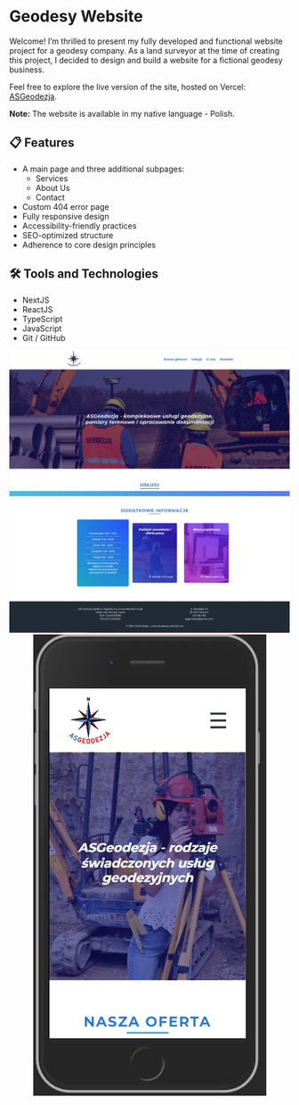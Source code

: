 <h1>Geodesy Website</h1>

<p>Welcome! I’m thrilled to present my fully developed and functional website project for a geodesy company.  
As a land surveyor at the time of creating this project, I decided to design and build a website for a fictional geodesy business.</p>

<p>Feel free to explore the live version of the site, hosted on Vercel:  
<a href="https://asgeodezja.vercel.app/">ASGeodezja</a>.</p>

<p><strong>Note:</strong> The website is available in my native language - Polish.</p>

<h2>📋 Features</h2>

<ul>
  <li>A main page and three additional subpages:
    <ul>
      <li>Services</li>
      <li>About Us</li>
      <li>Contact</li>
    </ul>
  </li>
  <li>Custom 404 error page</li>
  <li>Fully responsive design</li>
  <li>Accessibility-friendly practices</li>
  <li>SEO-optimized structure</li>
  <li>Adherence to core design principles</li>
</ul>

<h2>🛠 Tools and Technologies</h2>

<ul>
  <li>NextJS</li>
  <li>ReactJS</li>
  <li>TypeScript</li>
  <li>JavaScript</li>
  <li>Git / GitHub</li>
</ul>

<div align='center'>
<img src='./public/readme/sitephoto1.jpg'>
<img src='./public/readme/sitephoto2.jpg'>
<img src='./public/readme/sitephoto3.jpg'>
</div>
